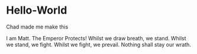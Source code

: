 # Hello-World
Chad made me make this

I am Matt.
The Emperor Protects!
Whilst we draw breath, we stand. Whilst we stand, we fight. Whilst we fight, we prevail. Nothing shall stay our wrath.
